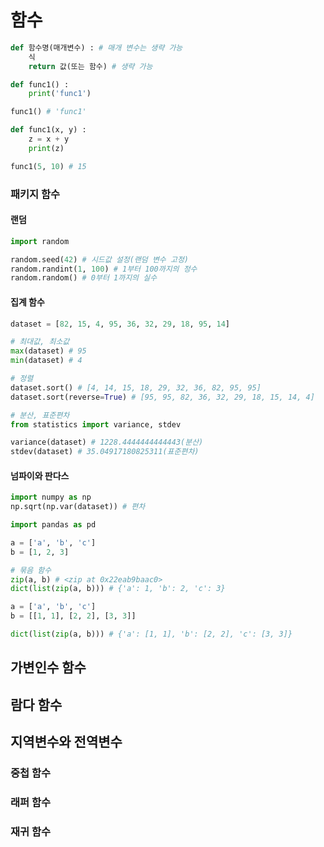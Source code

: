 # 함수
```python
def 함수명(매개변수) : # 매개 변수는 생략 가능
    식
    return 값(또는 함수) # 생략 가능
```
```python
def func1() :
    print('func1')

func1() # 'func1'
```

```python
def func1(x, y) :
    z = x + y
    print(z)

func1(5, 10) # 15
```

### 패키지 함수
#### 랜덤
```python
import random

random.seed(42) # 시드값 설정(랜덤 변수 고정)
random.randint(1, 100) # 1부터 100까지의 정수
random.random() # 0부터 1까지의 실수
```

#### 집계 함수
```python
dataset = [82, 15, 4, 95, 36, 32, 29, 18, 95, 14]

# 최대값, 최소값
max(dataset) # 95
min(dataset) # 4

# 정렬
dataset.sort() # [4, 14, 15, 18, 29, 32, 36, 82, 95, 95]
dataset.sort(reverse=True) # [95, 95, 82, 36, 32, 29, 18, 15, 14, 4]

# 분산, 표준편차
from statistics import variance, stdev

variance(dataset) # 1228.4444444444443(분산)
stdev(dataset) # 35.04917180825311(표준편차)
```

#### 넘파이와 판다스
```python
import numpy as np
np.sqrt(np.var(dataset)) # 편차

import pandas as pd

a = ['a', 'b', 'c']
b = [1, 2, 3]

# 묶음 함수
zip(a, b) # <zip at 0x22eab9baac0>
dict(list(zip(a, b))) # {'a': 1, 'b': 2, 'c': 3}

a = ['a', 'b', 'c']
b = [[1, 1], [2, 2], [3, 3]]

dict(list(zip(a, b))) # {'a': [1, 1], 'b': [2, 2], 'c': [3, 3]}
```

## 가변인수 함수

## 람다 함수

## 지역변수와 전역변수

### 중첩 함수

### 래퍼 함수

### 재귀 함수
